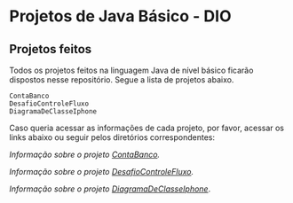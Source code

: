# Projetos de Java Básico - DIO

## Projetos feitos

Todos os projetos feitos na linguagem Java de nível básico ficarão dispostos nesse repositório. Segue a lista de projetos abaixo.

```
ContaBanco
DesafioControleFluxo
DiagramaDeClasseIphone
```

Caso queria acessar as informações de cada projeto, por favor, acessar os links abaixo ou seguir pelos diretórios correspondentes:

*Informação sobre o projeto [ContaBanco](https://github.com/GleidesonFr/dio-trilha-java-basico/tree/main/ContaBanco).*

*Informação sobre o projeto [DesafioControleFluxo](https://github.com/GleidesonFr/dio-trilha-java-basico/tree/main/DesafioControleFluxo).*

*Informação sobre o projeto [DiagramaDeClasseIphone](https://github.com/GleidesonFr/dio-trilha-java-basico/tree/main/DiagramaDeClasseIphone)*.